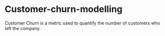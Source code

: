 # Customer-churn-modelling
Customer Churn is a metric used to quantify the number of customers who left the company.
